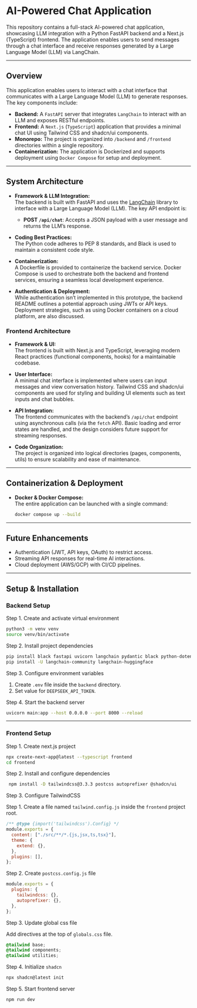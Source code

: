 # AI-Powered Chat Application

This repository contains a full-stack AI-powered chat application, showcasing LLM integration with a Python FastAPI backend and a Next.js (TypeScript) frontend. The application enables users to send messages through a chat interface and receive responses generated by a Large Language Model (LLM) via LangChain.

---

## Overview

This application enables users to interact with a chat interface that communicates with a Large Language Model (LLM) to generate responses. The key components include:

- **Backend:** A `FastAPI` server that integrates `LangChain` to interact with an LLM and exposes RESTful endpoints.
- **Frontend:** A `Next.js` (`TypeScript`) application that provides a minimal chat UI using Tailwind CSS and shadcn/ui components.
- **Monorepo:** The project is organized into `/backend` and `/frontend` directories within a single repository.
- **Containerization:** The application is Dockerized and supports deployment using `Docker Compose` for setup and deployment.

---

## System Architecture

- **Framework & LLM Integration:**  
  The backend is built with FastAPI and uses the [LangChain](https://github.com/hwchase17/langchain) library to interface with a Large Language Model (LLM). The key API endpoint is:
  - **POST `/api/chat`**: Accepts a JSON payload with a user message and returns the LLM’s response.
- **Coding Best Practices:**  
  The Python code adheres to PEP 8 standards, and Black is used to maintain a consistent code style.

- **Containerization:**  
  A Dockerfile is provided to containerize the backend service. Docker Compose is used to orchestrate both the backend and frontend services, ensuring a seamless local development experience.

- **Authentication & Deployment:**  
  While authentication isn’t implemented in this prototype, the backend README outlines a potential approach using JWTs or API keys. Deployment strategies, such as using Docker containers on a cloud platform, are also discussed.

### Frontend Architecture

- **Framework & UI:**  
  The frontend is built with Next.js and TypeScript, leveraging modern React practices (functional components, hooks) for a maintainable codebase.
- **User Interface:**  
  A minimal chat interface is implemented where users can input messages and view conversation history. Tailwind CSS and shadcn/ui components are used for styling and building UI elements such as text inputs and chat bubbles.

- **API Integration:**  
  The frontend communicates with the backend’s `/api/chat` endpoint using asynchronous calls (via the `fetch` API). Basic loading and error states are handled, and the design considers future support for streaming responses.

- **Code Organization:**  
  The project is organized into logical directories (pages, components, utils) to ensure scalability and ease of maintenance.

---

## Containerization & Deployment

- **Docker & Docker Compose:**  
  The entire application can be launched with a single command:

  ```bash
  docker compose up --build
  ```

---

## Future Enhancements

- Authentication (JWT, API keys, OAuth) to restrict access.
- Streaming API responses for real-time AI interactions.
- Cloud deployment (AWS/GCP) with CI/CD pipelines.

---

## Setup & Installation

### Backend Setup

Step 1. Create and activate virtual environment

```bash
python3 -m venv venv
source venv/bin/activate
```

Step 2. Install project dependencies

```bash
pip install black fastapi uvicorn langchain pydantic black python-dotenv huggingface_hub
pip install -U langchain-community langchain-huggingface
```

Step 3. Configure environment variables

1. Create `.env` file inside the `backend` directory.
2. Set value for `DEEPSEEK_API_TOKEN`.

Step 4. Start the backend server

```bash
uvicorn main:app --host 0.0.0.0 --port 8000 --reload
```

---

### Frontend Setup

Step 1. Create next.js project

```bash
npx create-next-app@latest --typescript frontend
cd frontend
```

Step 2. Install and configure dependencies

```bash
 npm install -D tailwindcss@3.3.3 postcss autoprefixer @shadcn/ui
```

Step 3. Configure TailwindCSS

Step 1. Create a file named `tailwind.config.js` inside the `frontend` project root.

```javascript
/** @type {import('tailwindcss').Config} */
module.exports = {
  content: ["./src/**/*.{js,jsx,ts,tsx}"],
  theme: {
    extend: {},
  },
  plugins: [],
};
```

Step 2. Create `postcss.config.js` file

```javascript
module.exports = {
  plugins: {
    tailwindcss: {},
    autoprefixer: {},
  },
};
```

Step 3. Update global css file

Add directives at the top of `globals.css` file.

```css
@tailwind base;
@tailwind components;
@tailwind utilities;
```

Step 4. Initialize `shadcn`

```bash
npx shadcn@latest init
```

Step 5. Start frontend server

```bash
npm run dev
```

